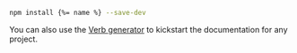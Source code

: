```bash
npm install {%= name %} --save-dev
```

You can also use the [Verb generator](https://github.com/assemble/generator-verb) to kickstart the documentation for any project.